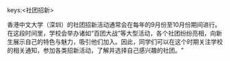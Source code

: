 keys:<社团招新>


香港中文大学（深圳）的社团招新活动通常会在每年的9月份至10月份期间进行。在这段时间里，学校会举办诸如“百团大战”等大型活动，各个社团纷纷亮相，向新生展示自己的特色与魅力，吸引他们加入。因此，同学们可以在这个时期关注学校的相关通知，参加各类招新活动，了解并选择自己感兴趣的社团。"